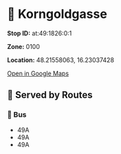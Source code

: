 # 🚉 Korngoldgasse


**Stop ID:** at:49:1826:0:1

**Zone:** 0100

**Location:** 48.21558063, 16.23037428

[Open in Google Maps](https://www.google.com/maps?q=48.21558063,16.23037428)

## 🚆 Served by Routes

### 🚌 Bus
- 49A
- 49A
- 49A